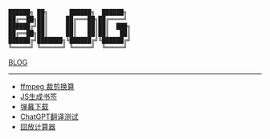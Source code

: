 ```
██████╗ ██╗      ██████╗  ██████╗ 
██╔══██╗██║     ██╔═══██╗██╔════╝ 
██████╔╝██║     ██║   ██║██║  ███╗
██╔══██╗██║     ██║   ██║██║   ██║
██████╔╝███████╗╚██████╔╝╚██████╔╝
╚═════╝ ╚══════╝ ╚═════╝  ╚═════╝ 
```           

[BLOG](https://github.com/nilaoda/Blog/discussions)

---

* [ffmpeg 裁剪换算](https://nilaoda.github.io/Blog/HTML/tools/ffmpeg-crop.html)
* [JS生成书签](https://nilaoda.github.io/Blog/HTML/tools/js-to-link.html)
* [弹幕下载](https://nilaoda.github.io/Blog/HTML/tools/%E5%BC%B9%E5%B9%95%E4%B8%8B%E8%BD%BD.html)
* [ChatGPT翻译测试](https://nilaoda.github.io/Blog/HTML/tools/%E7%BF%BB%E8%AF%91%E5%AD%97%E5%B9%95.html)
* [回放计算器](https://nilaoda.github.io/Blog/HTML/tools/%E5%9B%9E%E6%94%BE%E8%AE%A1%E7%AE%97.html)
